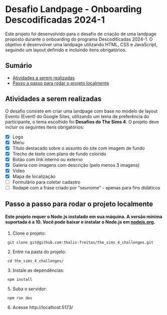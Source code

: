 # Desafio Landpage - Onboarding Descodificadas 2024-1

Este projeto foi desenvolvido para o desafio de criação de uma landpage proposto durante o onboarding do programa Descodificadas 2024-1. O objetivo é desenvolver uma landpage utilizando HTML, CSS e JavaScript, seguindo um layout definido e incluindo itens obrigatórios.

## Sumário
  * [Atividades a serem realizadas](#atividades-a-serem-realizadas)
  * [Passo a passo para rodar o projeto localmente](#passo-a-passo-para-rodar-o-projeto-localmente)

## Atividades a serem realizadas

O desafio consiste em criar uma landpage com base no modelo de layout Evento (Event) do Google Sites, utilizando um tema de preferência do participante, o tema escolhido foi **Desafios do The Sims 4**. O projeto deve incluir os seguintes itens obrigatórios:

- [x] Logo
- [x] Menu
- [x] Título destacado sobre o assunto do site com imagem de fundo
- [x] Trecho de texto com plano de fundo colorido
- [x] Botão com link interno ou externo
- [x] Galeria com imagens com descrição (pelo menos 3 imagens)
- [x] Vídeo
- [x] Mapa de localização
- [ ] Formulário para coletar cadastro
- [ ] Rodapé com a frase criado por "seunome" - apenas para fins didáticos

## Passo a passo para rodar o projeto localmente

#### Este projeto requer o Node.js instalado em sua máquina. A versão mínima suportada é a 10. Você pode baixar e instalar o Node.js em [nodejs.org](https://nodejs.org/).

1. Clone o projeto:

```
 git clone git@github.com:thalis-freitas/the_sims_4_challenges.git
```

2. Entre na pasta do projeto:

```
 cd the_sims_4_challenges/
```

3. Instale as dependências:

```
 npm install
```

5. Suba o servidor:

```
 npm run dev
```

6. Acesse http://localhost:5173/
